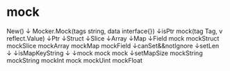 # mock

New()
↓
Mocker.Mock(tags string, data interface{})
↓isPtr
mock(tag Tag, v reflect.Value)
↓Ptr        ↓Struct            ↓Slice      ↓Array       ↓Map            ↓Field
mock        mockStruct         mockSlice   mockArray    mockMap         mockField
            ↓canSet&&notIgnore ↓setLen     ↓            ↓isMapKeyString ↓
            ↓mock              mock        mock         ↓setMapSize     mockString
                                                        mockString      mockInt
                                                        mock            mockUint
                                                                        mockFloat
                                                        